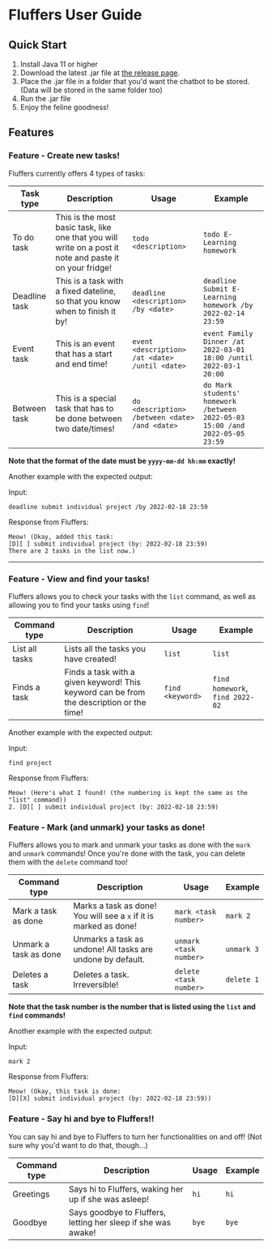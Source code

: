 # Fluffers User Guide

## Quick Start

1. Install Java 11 or higher
2. Download the latest .jar file at [the release page](https://github.com/FestiveCat/ip/releases).
3. Place the .jar file in a folder that you'd want the chatbot to be stored. (Data will be stored in the same folder too)
4. Run the .jar file
5. Enjoy the feline goodness!

## Features 

### Feature - Create new tasks!

Fluffers currently offers 4 types of tasks:

| Task type | Description | Usage | Example |
| --- | --- | --- | --- |
| To do task | This is the most basic task, like one that you will write on a post it note and paste it on your fridge! | `todo <description>` | `todo E-Learning homework` |
| Deadline task | This is a task with a fixed dateline, so that you know when to finish it by! | `deadline <description> /by <date>` | `deadline Submit E-Learning homework /by 2022-02-14 23:59` |
| Event task | This is an event that has a start and end time! | `event <description> /at <date> /until <date>` | `event Family Dinner /at 2022-03-01 18:00 /until 2022-03-1 20:00` |
| Between task | This is a special task that has to be done between two date/times! | `do <description> /between <date> /and <date>` | `do Mark students' homework /between 2022-05-03 15:00 /and 2022-05-05 23:59` |

**Note that the format of the date must be `yyyy-mm-dd hh:mm` exactly!**

Another example with the expected output:

Input: 

`deadline submit individual project /by 2022-02-18 23:59`

Response from Fluffers:

```
Meow! (Okay, added this task:
[D][ ] submit individual project (by: 2022-02-18 23:59)
There are 2 tasks in the list now.)
```

---

### Feature - View and find your tasks!

Fluffers allows you to check your tasks with the `list` command, as well as allowing you to find your tasks using `find`!

| Command type | Description | Usage | Example |
| --- | --- | --- | --- |
| List all tasks | Lists all the tasks you have created! | `list` | `list` |
| Finds a task | Finds a task with a given keyword! This keyword can be from the description or the time! | `find <keyword>` | `find homework`, `find 2022-02` |

Another example with the expected output:

Input: 

`find project`

Response from Fluffers:

```
Meow! (Here's what I found! (the numbering is kept the same as the "list" command))
2. [D][ ] submit individual project (by: 2022-02-18 23:59)
```

### Feature - Mark (and unmark) your tasks as done!

Fluffers allows you to mark and unmark your tasks as done with the `mark` and `unmark` commands! Once you're done with the task, you can delete them with the `delete` command too!

| Command type | Description | Usage | Example |
| --- | --- | --- | --- |
| Mark a task as done | Marks a task as done! You will see a `x` if it is marked as done! | `mark <task number>` | `mark 2` |
| Unmark a task as done | Unmarks a task as undone! All tasks are undone by default. | `unmark <task number>` | `unmark 3` |
| Deletes a task | Deletes a task. Irreversible! | `delete <task number>` | `delete 1` |

**Note that the task number is the number that is listed using the `list` and `find` commands!**

Another example with the expected output:

Input: 

`mark 2`

Response from Fluffers:

```
Meow! (Okay, this task is done:
[D][X] submit individual project (by: 2022-02-18 23:59))
```

### Feature - Say hi and bye to Fluffers!!

You can say hi and bye to Fluffers to turn her functionalities on and off! (Not sure why you'd want to do that, though...)

| Command type | Description | Usage | Example |
| --- | --- | --- | --- |
| Greetings | Says hi to Fluffers, waking her up if she was asleep! | `hi` | `hi` |
| Goodbye | Says goodbye to Fluffers, letting her sleep if she was awake! | `bye` | `bye` |
